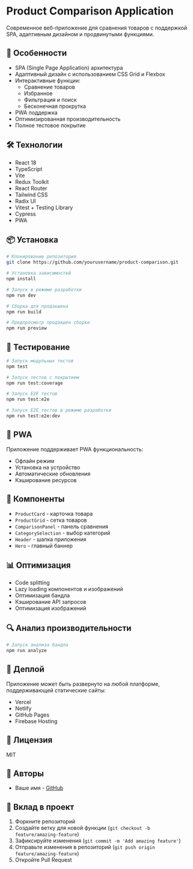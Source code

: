 # Product Comparison Application

Современное веб-приложение для сравнения товаров с поддержкой SPA, адаптивным дизайном и продвинутыми функциями.

## 🚀 Особенности

- SPA (Single Page Application) архитектура
- Адаптивный дизайн с использованием CSS Grid и Flexbox
- Интерактивные функции:
  - Сравнение товаров
  - Избранное
  - Фильтрация и поиск
  - Бесконечная прокрутка
- PWA поддержка
- Оптимизированная производительность
- Полное тестовое покрытие

## 🛠 Технологии

- React 18
- TypeScript
- Vite
- Redux Toolkit
- React Router
- Tailwind CSS
- Radix UI
- Vitest + Testing Library
- Cypress
- PWA

## 📦 Установка

```bash
# Клонирование репозитория
git clone https://github.com/yourusername/product-comparison.git

# Установка зависимостей
npm install

# Запуск в режиме разработки
npm run dev

# Сборка для продакшена
npm run build

# Предпросмотр продакшен сборки
npm run preview
```

## 🧪 Тестирование

```bash
# Запуск модульных тестов
npm test

# Запуск тестов с покрытием
npm run test:coverage

# Запуск E2E тестов
npm run test:e2e

# Запуск E2E тестов в режиме разработки
npm run test:e2e:dev
```

## 📱 PWA

Приложение поддерживает PWA функциональность:
- Офлайн режим
- Установка на устройство
- Автоматические обновления
- Кэширование ресурсов

## 🎨 Компоненты

- `ProductCard` - карточка товара
- `ProductGrid` - сетка товаров
- `ComparisonPanel` - панель сравнения
- `CategorySelection` - выбор категорий
- `Header` - шапка приложения
- `Hero` - главный баннер

## 📊 Оптимизация

- Code splitting
- Lazy loading компонентов и изображений
- Оптимизация бандла
- Кэширование API запросов
- Оптимизация изображений

## 🔍 Анализ производительности

```bash
# Запуск анализа бандла
npm run analyze
```

## 🚀 Деплой

Приложение может быть развернуто на любой платформе, поддерживающей статические сайты:

- Vercel
- Netlify
- GitHub Pages
- Firebase Hosting

## 📝 Лицензия

MIT

## 👥 Авторы

- Ваше имя - [GitHub](https://github.com/yourusername)

## 🤝 Вклад в проект

1. Форкните репозиторий
2. Создайте ветку для новой функции (`git checkout -b feature/amazing-feature`)
3. Зафиксируйте изменения (`git commit -m 'Add amazing feature'`)
4. Отправьте изменения в репозиторий (`git push origin feature/amazing-feature`)
5. Откройте Pull Request

